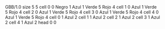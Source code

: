 <gs-board> GBB/1.0
size 5 5
cell 0 0 Negro 1 Azul 1 Verde 5 Rojo 4
cell 1 0 Azul 1 Verde 5 Rojo 4
cell 2 0 Azul 1 Verde 5 Rojo 4
cell 3 0 Azul 1 Verde 5 Rojo 4
cell 4 0 Azul 1 Verde 5 Rojo 4
cell 0 1 Azul 2
cell 1 1 Azul 2
cell 2 1 Azul 2
cell 3 1 Azul 2
cell 4 1 Azul 2
head 0 0
 </gs-board>